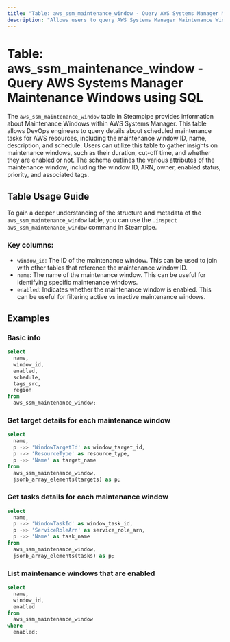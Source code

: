 ```yaml
---
title: "Table: aws_ssm_maintenance_window - Query AWS Systems Manager Maintenance Windows using SQL"
description: "Allows users to query AWS Systems Manager Maintenance Windows to retrieve details about scheduled maintenance tasks for AWS resources."
---
```


# Table: aws_ssm_maintenance_window - Query AWS Systems Manager Maintenance Windows using SQL

The `aws_ssm_maintenance_window` table in Steampipe provides information about Maintenance Windows within AWS Systems Manager. This table allows DevOps engineers to query details about scheduled maintenance tasks for AWS resources, including the maintenance window ID, name, description, and schedule. Users can utilize this table to gather insights on maintenance windows, such as their duration, cut-off time, and whether they are enabled or not. The schema outlines the various attributes of the maintenance window, including the window ID, ARN, owner, enabled status, priority, and associated tags.

## Table Usage Guide

To gain a deeper understanding of the structure and metadata of the `aws_ssm_maintenance_window` table, you can use the `.inspect aws_ssm_maintenance_window` command in Steampipe.

### Key columns:

- `window_id`: The ID of the maintenance window. This can be used to join with other tables that reference the maintenance window ID.
- `name`: The name of the maintenance window. This can be useful for identifying specific maintenance windows.
- `enabled`: Indicates whether the maintenance window is enabled. This can be useful for filtering active vs inactive maintenance windows.

## Examples

### Basic info

```sql
select
  name,
  window_id,
  enabled,
  schedule,
  tags_src,
  region
from
  aws_ssm_maintenance_window;
```


### Get target details for each maintenance window

```sql
select
  name,
  p ->> 'WindowTargetId' as window_target_id,
  p ->> 'ResourceType' as resource_type,
  p ->> 'Name' as target_name
from
  aws_ssm_maintenance_window,
  jsonb_array_elements(targets) as p;
```


### Get tasks details for each maintenance window

```sql
select
  name,
  p ->> 'WindowTaskId' as window_task_id,
  p ->> 'ServiceRoleArn' as service_role_arn,
  p ->> 'Name' as task_name
from
  aws_ssm_maintenance_window,
  jsonb_array_elements(tasks) as p;
```


### List maintenance windows that are enabled

```sql
select
  name,
  window_id,
  enabled
from
  aws_ssm_maintenance_window
where
  enabled;
```
